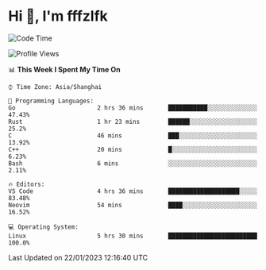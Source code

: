 # Hi 👋, I'm fffzlfk

<!--START_SECTION:waka-->
![Code Time](http://img.shields.io/badge/Code%20Time-39%20hrs%2048%20mins-blue)

![Profile Views](http://img.shields.io/badge/Profile%20Views-4-blue)

📊 **This Week I Spent My Time On** 

```text
⌚︎ Time Zone: Asia/Shanghai

💬 Programming Languages: 
Go                       2 hrs 36 mins       ███████████░░░░░░░░░░░░░░   47.43% 
Rust                     1 hr 23 mins        ██████░░░░░░░░░░░░░░░░░░░   25.2% 
C                        46 mins             ███░░░░░░░░░░░░░░░░░░░░░░   13.92% 
C++                      20 mins             █░░░░░░░░░░░░░░░░░░░░░░░░   6.23% 
Bash                     6 mins              ░░░░░░░░░░░░░░░░░░░░░░░░░   2.11%

🔥 Editors: 
VS Code                  4 hrs 36 mins       ████████████████████░░░░░   83.48% 
Neovim                   54 mins             ████░░░░░░░░░░░░░░░░░░░░░   16.52%

💻 Operating System: 
Linux                    5 hrs 30 mins       █████████████████████████   100.0%

```


 Last Updated on 22/01/2023 12:16:40 UTC
<!--END_SECTION:waka-->

